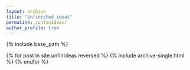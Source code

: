 ```yaml
---
layout: archive
title: "Unfinished ideas"
permalink: /unfinIdeas/
author_profile: true
---
```


{% include base_path %}

{% for post in site.unfinIdeas reversed %}
  {% include archive-single.html %}
{% endfor %}
